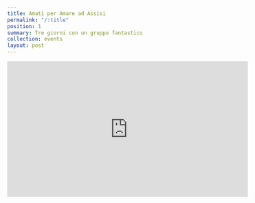 ```yaml
---
title: Amati per Amare ad Assisi
permalink: "/:title"
position: 1
summary: Tre giorni con un gruppo fantastico
collection: events
layout: post
---
```


<iframe width="560" height="315" src="https://www.youtube.com/embed/dpMB0CkguG8" frameborder="0" allowfullscreen></iframe>